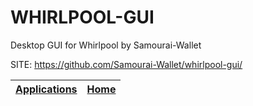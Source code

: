 # WHIRLPOOL-GUI
 
 Desktop GUI for Whirlpool by Samourai-Wallet
 
 SITE: https://github.com/Samourai-Wallet/whirlpool-gui/

 | [Applications](https://portable-linux-apps.github.io/apps.html) | [Home](https://portable-linux-apps.github.io)
 | --- | --- |
